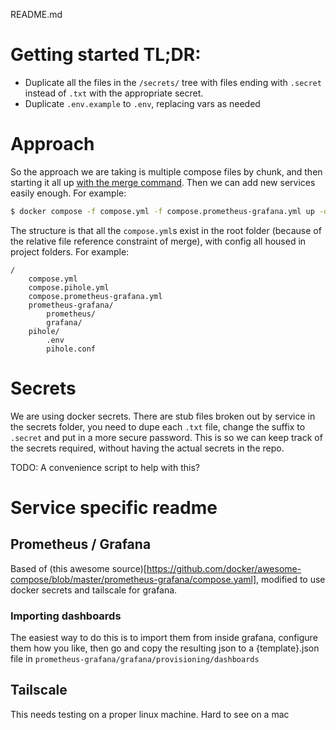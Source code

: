 README.md

# Getting started TL;DR:

* Duplicate all the files in the `/secrets/` tree with files ending with `.secret` instead of `.txt` with the appropriate secret. 
* Duplicate `.env.example` to `.env`, replacing vars as needed

# Approach

So the approach we are taking is multiple compose files by chunk, and then starting it all up [with the merge command](https://docs.docker.com/compose/multiple-compose-files/merge/). Then we can add new services easily enough. For example:

```bash
$ docker compose -f compose.yml -f compose.prometheus-grafana.yml up -d
```

The structure is that all the `compose.yml`s exist in the root folder (because of the relative file reference constraint of merge), with config all housed in project folders. For example:

```
/
    compose.yml
    compose.pihole.yml
    compose.prometheus-grafana.yml
    prometheus-grafana/
        prometheus/
        grafana/
    pihole/
        .env
        pihole.conf
```

# Secrets

We are using docker secrets. There are stub files broken out by service in the secrets folder, you need to dupe each `.txt` file, change the suffix to `.secret` and put in a more secure password. This is so we can keep track of the secrets required, without having the actual secrets in the repo. 

TODO: A convenience script to help with this? 

# Service specific readme

## Prometheus / Grafana

Based of (this awesome source)[https://github.com/docker/awesome-compose/blob/master/prometheus-grafana/compose.yaml], modified to use docker secrets and tailscale for grafana. 

### Importing dashboards

The easiest way to do this is to import them from inside grafana, configure them how you like, then go and copy the resulting json to a {template}.json file in `prometheus-grafana/grafana/provisioning/dashboards`

## Tailscale

This needs testing on a proper linux machine. Hard to see on a mac